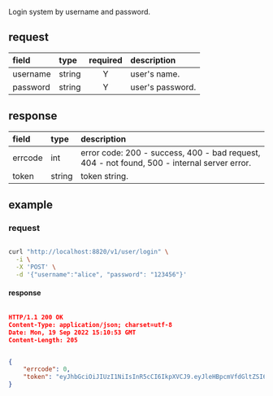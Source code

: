 Login system by username and password.


## request

| field | type | required | description |
|:------|:------------|:---:|:----|
| username | string | Y | user's name. |
| password | string | Y | user's password. |



## response

| field | type | description |
|:------|:----|:------------|
| errcode | int | error code: 200 - success, 400 - bad request, 404 - not found, 500 - internal server error.|
| token | string | token string. |

## example

### request

```bash

curl "http://localhost:8820/v1/user/login" \
  -i \
  -X 'POST' \
  -d '{"username":"alice", "password": "123456"}' 

```

#### response

```json

HTTP/1.1 200 OK
Content-Type: application/json; charset=utf-8
Date: Mon, 19 Sep 2022 15:10:53 GMT
Content-Length: 205


{
    "errcode": 0,
    "token": "eyJhbGciOiJIUzI1NiIsInR5cCI6IkpXVCJ9.eyJleHBpcmVfdGltZSI6MTY2MzY4NjY1MywidXNlcl9pZCI6IjEwMzM3ZmM3LWE2ZjEtNDM0My05NTYxLWRmNTZkZjkwMTFiMCJ9.slCyGdF5MTYQCD26b-hENPvlQxrjxRClvG-J9-4LZGY"
}

```

